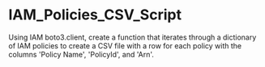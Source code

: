 # IAM_Policies_CSV_Script

Using IAM boto3.client, create a function that iterates through a dictionary of IAM policies to create a CSV file with a row for each policy with the columns 'Policy Name', 'PolicyId', and 'Arn'.
